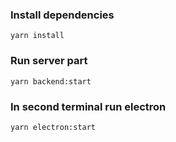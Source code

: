 ### Install dependencies
`yarn install`
### Run server part
`yarn backend:start`
### In second terminal run electron
`yarn electron:start`
